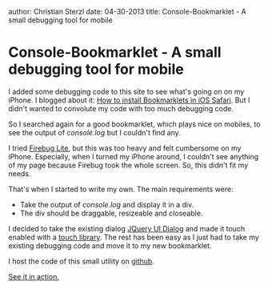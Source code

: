 author: Christian Sterzl
date: 04-30-2013
title: Console-Bookmarklet - A small debugging tool for mobile

# Console-Bookmarklet - A small debugging tool for mobile

I added some debugging code to this site to see what's going on on my iPhone. I blogged about it: [How to install Bookmarklets in iOS Safari](http://christian.sterzl.info/#blog/how-to-install-bookmarklets-in-ios). But I didn't wanted to convolute my code with too much debugging code.

So I searched again for a good bookmarklet, which plays nice on mobiles, to see the output of _console.log_ but I couldn't find any.

I tried [Firebug Lite](https://getfirebug.com/firebuglite), but this was too heavy and felt cumbersome on my iPhone. Especially, when I turned my iPhone around, I couldn't see anything of my page because Firebug took the whole screen. So, this didn't fit my needs.

That's when I started to write my own. The main requirements were:

* Take the output of _console.log_ and display it in a div.
* The div should be draggable, resizeable and closeable.

I decided to take the existing dialog [JQuery UI Dialog](http://jqueryui.com/dialog/) and made it touch enabled with a [touch library](http://touchpunch.furf.com/). The rest has been easy as I just had to take my existing debugging code and move it to my new bookmarklet.

I host the code of this small utility on [github](http://waxolunist.github.io/console-bookmarklet/).

<a href="javascript:var s=document.createElement('script');s.type='text/javascript',s.src='http://waxolunist.github.io/console-bookmarklet/lib/console.js',document.getElementsByTagName('head')[0].appendChild(s);">See it in action.</a>
